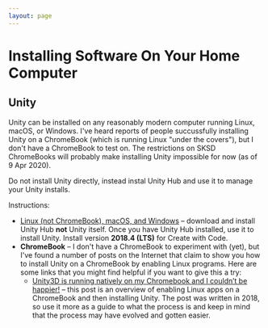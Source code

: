 ```yaml
---
layout: page
---
```


# Installing Software On Your Home Computer

## Unity

Unity can be installed on any reasonably modern computer running Linux, macOS, or Windows. I've heard reports of people succussfully installing Unity on a ChromeBook (which is running Linux "under the covers"), but I don't have a ChromeBook to test on. The restrictions on SKSD ChromeBooks will probably make installing Unity impossible for now (as of 9 Apr 2020).

Do not install Unity directly, instead instal Unity Hub and use it to manage your Unity installs.

Instructions:

* [Linux (not ChromeBook), macOS, and Windows](https://unity3d.com/get-unity/download) – download and install Unity Hub **not** Unity itself. Once you have Unity Hub installed, use it to install Unity. Install version **2018.4 (LTS)** for Create with Code.
* **ChromeBook** – I don't have a ChromeBook to experiment with (yet), but I've found a number of posts on the Internet that claim to show you how to install Unity on a ChromeBook by enabling Linux programs. Here are some links that you might find helpful if you want to give this a try:
  - [Unity3D is running natively on my Chromebook and I couldn’t be happier!](https://medium.com/@alexanderhaskins/unity3d-is-running-natively-on-my-chromebook-and-i-couldnt-be-happier-512a0c4b5e32) – this post is an overview of enabling Linux apps on a ChromeBook and then installing Unity. The post was written in 2018, so use it more as a guide to what the process is and keep in mind that the process may have evolved and gotten easier.

